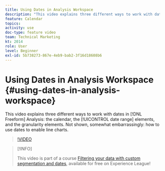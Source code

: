 ```yaml
---
title: Using Dates in Analysis Workspace
description: "This video explains three different ways to work with dates in Freeform Analysis: the calendar, the date range elements, and the granularity elements. Not shown, somewhat embarrassingly: how to use dates to enable line charts. "
feature: Calendar
topics: 
activity: use
doc-type: feature video
team: Technical Marketing
kt: 2014
role: User
level: Beginner
exl-id: 5b738273-867e-4eb9-bab2-3f16d18608b6
---
```

# Using Dates in Analysis Workspace {#using-dates-in-analysis-workspace}

This video explains three different ways to work with dates in [!DNL Freeform] Analysis: the calendar, the [!UICONTROL date range] elements, and the granularity elements. Not shown, somewhat embarrassingly: how to use dates to enable line charts.

>[!VIDEO](https://video.tv.adobe.com/v/24136/?quality=12&learn=on)

>[!INFO]
>
> This video is part of a course [Filtering your data with custom segmentation and dates](https://experienceleague.adobe.com/?recommended=Analytics-U-1-2021.1.filterdata), available for free on Experience League!